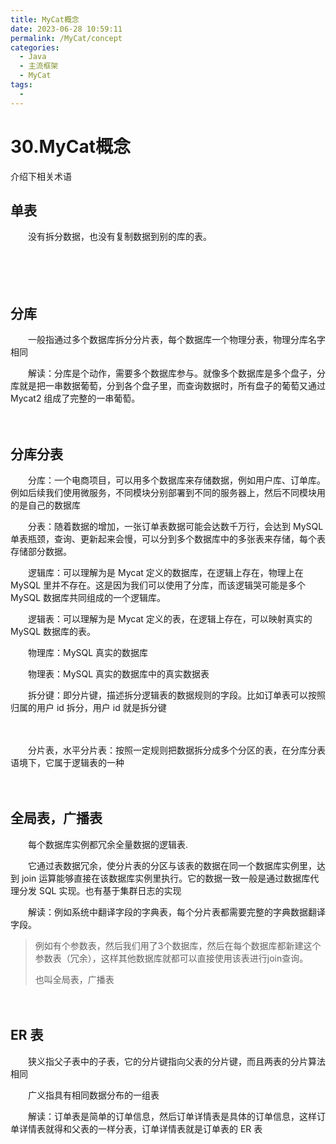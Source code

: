 ```yaml
---
title: MyCat概念
date: 2023-06-28 10:59:11
permalink: /MyCat/concept
categories:
  - Java
  - 主流框架
  - MyCat
tags:
  - 
---
```

# 30.MyCat概念

介绍下相关术语　　‍
<!-- more -->

## 单表

　　没有拆分数据，也没有复制数据到别的库的表。

　　‍

　　‍

## 分库

　　一般指通过多个数据库拆分分片表，每个数据库一个物理分表，物理分库名字相同

　　解读：分库是个动作，需要多个数据库参与。就像多个数据库是多个盘子，分库就是把一串数据葡萄，分到各个盘子里，而查询数据时，所有盘子的葡萄又通过 Mycat2 组成了完整的一串葡萄。

　　‍

## 分库分表

　　分库：一个电商项目，可以用多个数据库来存储数据，例如用户库、订单库。例如后续我们使用微服务，不同模块分别部署到不同的服务器上，然后不同模块用的是自己的数据库

　　分表：随着数据的增加，一张订单表数据可能会达数千万行，会达到 MySQL 单表瓶颈，查询、更新起来会慢，可以分到多个数据库中的多张表来存储，每个表存储部分数据。

　　逻辑库：可以理解为是 Mycat 定义的数据库，在逻辑上存在，物理上在 MySQL 里并不存在。这是因为我们可以使用了分库，而该逻辑哭可能是多个 MySQL 数据库共同组成的一个逻辑库。

　　逻辑表：可以理解为是 Mycat 定义的表，在逻辑上存在，可以映射真实的 MySQL 数据库的表。

　　物理库：MySQL 真实的数据库

　　物理表：MySQL 真实的数据库中的真实数据表

　　拆分键：即分片键，描述拆分逻辑表的数据规则的字段。比如订单表可以按照归属的用户 id 拆分，用户 id 就是拆分键

　　‍

　　分片表，水平分片表：按照一定规则把数据拆分成多个分区的表，在分库分表语境下，它属于逻辑表的一种

　　‍

## 全局表，广播表

　　每个数据库实例都冗余全量数据的逻辑表.

　　它通过表数据冗余，使分片表的分区与该表的数据在同一个数据库实例里，达到 join 运算能够直接在该数据库实例里执行。它的数据一致一般是通过数据库代理分发 SQL 实现。也有基于集群日志的实现

　　解读：例如系统中翻译字段的字典表，每个分片表都需要完整的字典数据翻译字段。

> 例如有个参数表，然后我们用了3个数据库，然后在每个数据库都新建这个参数表（冗余），这样其他数据库就都可以直接使用该表进行join查询。
>
> 也叫全局表，广播表

　　‍

## ER 表

　　狭义指父子表中的子表，它的分片键指向父表的分片键，而且两表的分片算法相同

　　广义指具有相同数据分布的一组表

　　解读：订单表是简单的订单信息，然后订单详情表是具体的订单信息，这样订单详情表就得和父表的一样分表，订单详情表就是订单表的 ER 表

　　‍

　　‍
